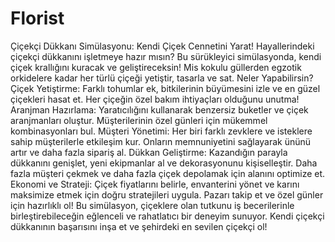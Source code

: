 # Florist
Çiçekçi Dükkanı Simülasyonu: Kendi Çiçek Cennetini Yarat! Hayallerindeki çiçekçi dükkanını işletmeye hazır mısın? Bu sürükleyici simülasyonda, kendi çiçek krallığını kuracak ve geliştireceksin! Mis kokulu güllerden egzotik orkidelere kadar her türlü çiçeği yetiştir, tasarla ve sat.  Neler Yapabilirsin?  Çiçek Yetiştirme: Farklı tohumlar ek, bitkilerinin büyümesini izle ve en güzel çiçekleri hasat et. Her çiçeğin özel bakım ihtiyaçları olduğunu unutma! Aranjman Hazırlama: Yaratıcılığını kullanarak benzersiz buketler ve çiçek aranjmanları oluştur. Müşterilerinin özel günleri için mükemmel kombinasyonları bul. Müşteri Yönetimi: Her biri farklı zevklere ve isteklere sahip müşterilerle etkileşim kur. Onların memnuniyetini sağlayarak ününü artır ve daha fazla sipariş al. Dükkan Geliştirme: Kazandığın parayla dükkanını genişlet, yeni ekipmanlar al ve dekorasyonunu kişiselleştir. Daha fazla müşteri çekmek ve daha fazla çiçek depolamak için alanını optimize et. Ekonomi ve Strateji: Çiçek fiyatlarını belirle, envanterini yönet ve karını maksimize etmek için doğru stratejileri uygula. Pazarı takip et ve özel günler için hazırlıklı ol! Bu simülasyon, çiçeklere olan tutkunu iş becerilerinle birleştirebileceğin eğlenceli ve rahatlatıcı bir deneyim sunuyor. Kendi çiçekçi dükkanının başarısını inşa et ve şehirdeki en sevilen çiçekçi ol!
